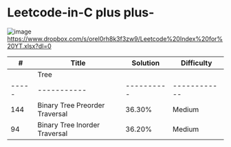 # Leetcode-in-C plus plus-

![image](https://user-images.githubusercontent.com/30942700/117527619-f8c34480-afff-11eb-9ff1-e06fffa3af3e.png) https://www.dropbox.com/s/orel0rh8k3f3zw9/Leetcode%20Index%20for%20YT.xlsx?dl=0

|  #  |   Title   | Solution | Difficulty |
|-----|-----------|----------|------------|
|     |   Tree    |          |            |
|-----|-----------|----------|------------|
| 144 |     Binary Tree Preorder Traversal  |36.30%|Medium|
| 94  |   Binary Tree Inorder Traversal     |36.20%|Medium|
